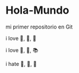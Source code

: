 # Hola-Mundo

mi primer repositorio en Git

i love :icecream:, :pizza:, :dog:

i love :shark:, :stars:, :books:

i hate :ship:, :spaghetti:, :bug:
